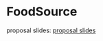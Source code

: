 # FoodSource

proposal slides:
[proposal slides](https://docs.google.com/presentation/d/1ciJsldWweuuNjDpaMM93zh8C-Fzwqf6cNCGgqOq4pxE/edit?usp=sharing)
